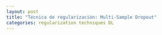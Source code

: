 ```yaml
---
layout: post
title: "Técnica de regularización: Multi-Sample Dropout"
categories: regularization techniques DL
---
```




